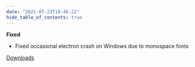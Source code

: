 ```yaml
---
date: "2021-07-23T18:46:22"
hide_table_of_contents: true
---
```

**Fixed**
- Fixed occasional electron crash on Windows due to monospace fonts
<!-- truncate -->
[Downloads](https://github.com/foxglove/studio/releases/tag/v0.13.3)
